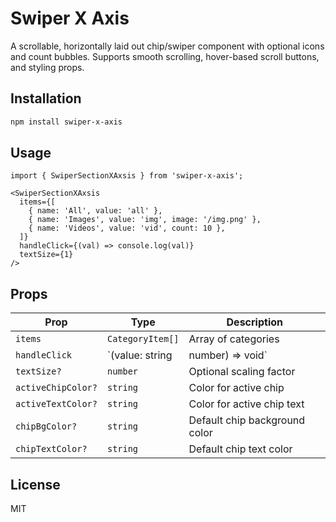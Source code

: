 # Swiper X Axis

A scrollable, horizontally laid out chip/swiper component with optional icons and count bubbles. Supports smooth scrolling, hover-based scroll buttons, and styling props.

## Installation

```bash
npm install swiper-x-axis
```

## Usage

```tsx
import { SwiperSectionXAxsis } from 'swiper-x-axis';

<SwiperSectionXAxsis
  items={[
    { name: 'All', value: 'all' },
    { name: 'Images', value: 'img', image: '/img.png' },
    { name: 'Videos', value: 'vid', count: 10 },
  ]}
  handleClick={(val) => console.log(val)}
  textSize={1}
/>
```

## Props

| Prop | Type | Description |
|------|------|-------------|
| `items` | `CategoryItem[]` | Array of categories |
| `handleClick` | `(value: string | number) => void` | Callback on item click |
| `textSize?` | `number` | Optional scaling factor |
| `activeChipColor?` | `string` | Color for active chip |
| `activeTextColor?` | `string` | Color for active chip text |
| `chipBgColor?` | `string` | Default chip background color |
| `chipTextColor?` | `string` | Default chip text color |

## License

MIT
